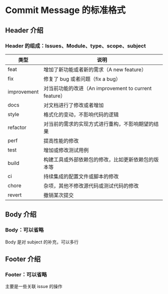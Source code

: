 # Commit Message 的标准格式

## Header 介绍
### Header 的组成：Issues、Module、type、scope、subject

| 类型        | 说明                                                  |
| ----------- | ----------------------------------------------------- |
| feat        | 增加了新功能或者新的需求（A new feature）             |
| fix         | 修复了 bug 或者问题（fix a bug）                      |
| improvement | 对当前功能的改进（An improvement to current feature） |
| docs        | 对文档进行了修改或者增加                              |
| style       | 格式化的变动，不影响代码的逻辑                        |
| refactor    | 对当前的需求的实现方式进行重构，不影响期望的结果      |
| perf        | 提高性能的修改                                        |
| test        | 增加或修改测试用例                                    |
| build       | 构建工具或外部依赖包的修改，比如更新依赖包的版本等    |
| ci          | 持续集成的配置文件或脚本的修改                        |
| chore       | 杂项，其他不修改源代码或测试代码的修改                |
| revert      | 撤销某次提交                                          |

## Body 介绍
### Body：可以省略
Body 是对 subject 的补充，可以多行

## Footer 介绍
### Footer：可以省略
主要是一些关联 issue 的操作